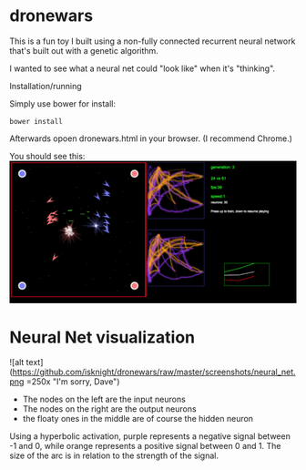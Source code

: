 # dronewars

This is a fun toy I built using a non-fully connected recurrent neural network that's built out with a genetic algorithm.

I wanted to see what a neural net could "look like" when it's "thinking". 




Installation/running


Simply use  bower for install:
```
bower install
```

Afterwards opoen dronewars.html in your browser. (I recommend Chrome.)

You should see this:
![alt text](https://github.com/isknight/dronewars/raw/master/screenshots/screenshot1.png "the only winning move is not to play")


# Neural Net visualization
![alt text](https://github.com/isknight/dronewars/raw/master/screenshots/neural_net.png =250x "I'm sorry, Dave")

- The nodes on the left are the input neurons
- The nodes on the right are the output neurons
- the floaty ones in the middle are of course the hidden neuron

Using a hyperbolic activation, purple represents a negative signal between -1 and 0, while orange represents a positive signal between 0 and 1. The size of the arc is in relation to the strength of the signal.

